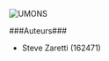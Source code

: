 ![UMONS](http://informatique.umons.ac.be/staff/Wijsen.Jef/UMONS+txt.png)

###Auteurs###
 - Steve Zaretti (162471)